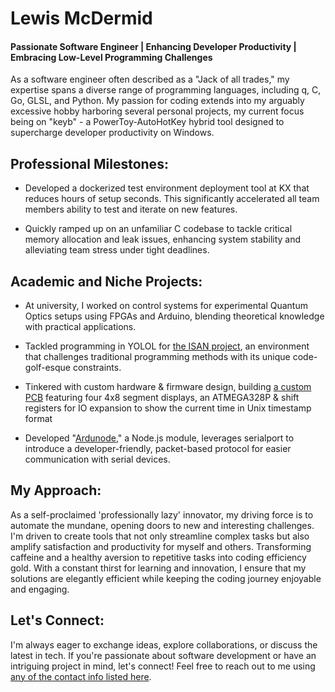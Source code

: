 # Lewis McDermid

#### Passionate Software Engineer | Enhancing Developer Productivity | Embracing Low-Level Programming Challenges

As a software engineer often described as a "Jack of all trades," my expertise spans a diverse range of programming languages, including q, C, Go, GLSL, and Python. My passion for coding extends into my arguably excessive hobby harboring several personal projects, my current focus being on "keyb" - a PowerToy-AutoHotKey hybrid tool designed to supercharge developer productivity on Windows.

## Professional Milestones:

- Developed a dockerized test environment deployment tool at KX that reduces hours of setup seconds. This significantly accelerated all team members ability to test and iterate on new features.

- Quickly ramped up on an unfamiliar C codebase to tackle critical memory allocation and leak issues, enhancing system stability and alleviating team stress under tight deadlines.

## Academic and Niche Projects:

- At university, I worked on control systems for experimental Quantum Optics setups using FPGAs and Arduino, blending theoretical knowledge with practical applications.

- Tackled programming in YOLOL for [the ISAN project](https://github.com/Collective-SB/ISAN), an environment that challenges traditional programming methods with its unique code-golf-esque constraints.

- Tinkered with custom hardware & firmware design, building [a custom PCB](https://github.com/Azurethi/Unix-clock) featuring four 4x8 segment displays, an ATMEGA328P & shift registers for IO expansion to show the current time in Unix timestamp format

- Developed "[Ardunode](https://github.com/Azurethi/Ardunode)," a Node.js module, leverages serialport to introduce a developer-friendly, packet-based protocol for easier communication with serial devices.

## My Approach:
As a self-proclaimed 'professionally lazy' innovator, my driving force is to automate the mundane, opening doors to new and interesting challenges. I'm driven to create tools that not only streamline complex tasks but also amplify satisfaction and productivity for myself and others. Transforming caffeine and a healthy aversion to repetitive tasks into coding efficiency gold. With a constant thirst for learning and innovation, I ensure that my solutions are elegantly efficient while keeping the coding journey enjoyable and engaging.

## Let's Connect:
I'm always eager to exchange ideas, explore collaborations, or discuss the latest in tech. If you're passionate about software development or have an intriguing project in mind, let's connect! Feel free to reach out to me using [any of the contact info listed here](https://github.com/Azurethi/Azurethi/blob/master/README.md#contact-info).
